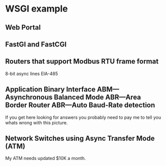 # WSGI example

## Web Portal

## FastGI and FastCGI

## Routers that support Modbus RTU frame format

8-bit async lines EIA-485

## Application Binary Interface ABM—Asynchronous Balanced Mode ABR—Area Border Router ABR—Auto Baud-Rate detection

If you get here looking for answers you probably need to pay me to tell you whats wrong with this picture. 

## Network Switches using Async Transfer Mode (ATM)

My ATM needs updated $10K a month.